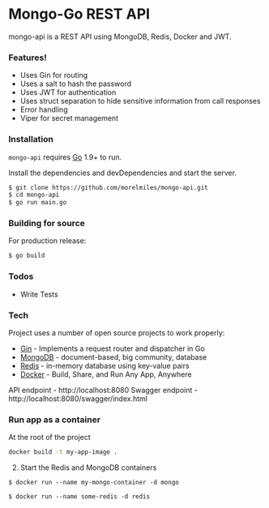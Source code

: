# Mongo-Go REST API

mongo-api is a REST API using MongoDB, Redis, Docker and JWT.

### Features!

- Uses Gin for routing
- Uses a salt to hash the password
- Uses JWT for authentication
- Uses struct separation to hide sensitive information from call responses
- Error handling
- Viper for secret management

### Installation

`mongo-api` requires [Go](https://golang.org/) 1.9+ to run.

Install the dependencies and devDependencies and start the server.

```sh
$ git clone https://github.com/morelmiles/mongo-api.git
$ cd mongo-api
$ go run main.go
```

### Building for source

For production release:

```sh
$ go build
```

### Todos

- Write Tests

### Tech

Project uses a number of open source projects to work properly:

- [Gin] - Implements a request router and dispatcher in Go
- [MongoDB] - document-based, big community, database
- [Redis] - in-memory database using key-value pairs
- [Docker] - Build, Share, and Run Any App, Anywhere

API endpoint - http://localhost:8080
Swagger endpoint - http://localhost:8080/swagger/index.html

[gin]: https://gin-gonic.com/
[mongodb]: https://www.mongodb.com/
[docker]: https://www.docker.com/
[redis]: https://redis.io/

### Run app as a container

At the root of the project

```bash
docker build -t my-app-image .

```

2. Start the Redis and MongoDB containers

```
$ docker run --name my-mongo-container -d mongo

$ docker run --name some-redis -d redis

```
